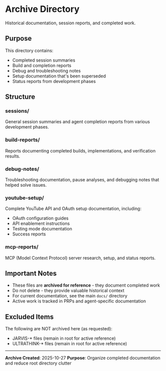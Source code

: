 # Archive Directory

Historical documentation, session reports, and completed work.

## Purpose

This directory contains:

- Completed session summaries
- Build and completion reports
- Debug and troubleshooting notes
- Setup documentation that's been superseded
- Status reports from development phases

## Structure

### sessions/

General session summaries and agent completion reports from various development phases.

### build-reports/

Reports documenting completed builds, implementations, and verification results.

### debug-notes/

Troubleshooting documentation, pause analyses, and debugging notes that helped solve issues.

### youtube-setup/

Complete YouTube API and OAuth setup documentation, including:

- OAuth configuration guides
- API enablement instructions
- Testing mode documentation
- Success reports

### mcp-reports/

MCP (Model Context Protocol) server research, setup, and status reports.

## Important Notes

- These files are **archived for reference** - they document completed work
- Do not delete - they provide valuable historical context
- For current documentation, see the main `docs/` directory
- Active work is tracked in PRPs and agent-specific documentation

## Excluded Items

The following are NOT archived here (as requested):

- JARVIS-\* files (remain in root for active reference)
- ULTRATHINK-\* files (remain in root for active reference)

---

**Archive Created**: 2025-10-27
**Purpose**: Organize completed documentation and reduce root directory clutter
